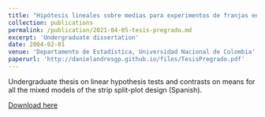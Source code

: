 ```yaml
---
title: "Hipótesis lineales sobre medias para experimentos de franjas en parcelas divididas"
collection: publications
permalink: /publication/2021-04-05-tesis-pregrado.md
excerpt: 'Undergraduate dissertation'
date: 2004-02-01
venue: 'Departamento de Estadística, Universidad Nacional de Colombia'
paperurl: 'http://danielandresgp.github.io/files/TesisPregrado.pdf'
---
```

Undergraduate thesis on linear hypothesis tests and contrasts on means for all the mixed models of the strip split-plot design (Spanish).

[Download here](http://danielandresgp.github.io/files/TesisPregrado.pdf)
